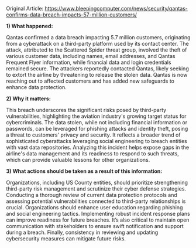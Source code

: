 Original Article: https://www.bleepingcomputer.com/news/security/qantas-confirms-data-breach-impacts-57-million-customers/

**1) What happened:**

Qantas confirmed a data breach impacting 5.7 million customers, originating from a cyberattack on a third-party platform used by its contact center. The attack, attributed to the Scattered Spider threat group, involved the theft of various customer data, including names, email addresses, and Qantas Frequent Flyer information, while financial data and login credentials remained secure. The attackers reportedly contacted Qantas, likely seeking to extort the airline by threatening to release the stolen data. Qantas is now reaching out to affected customers and has added new safeguards to enhance data protection.

**2) Why it matters:**

This breach underscores the significant risks posed by third-party vulnerabilities, highlighting the aviation industry's growing target status for cybercriminals. The data stolen, while not including financial information or passwords, can be leveraged for phishing attacks and identity theft, posing a threat to customers' privacy and security. It reflects a broader trend of sophisticated cyberattacks leveraging social engineering to breach entities with vast data repositories. Analyzing this incident helps expose gaps in the airline's data management and its readiness to respond to such threats, which can provide valuable lessons for other organizations.

**3) What actions should be taken as a result of this information:**

Organizations, including US County entities, should prioritize strengthening third-party risk management and scrutinize their cyber defense strategies. Conducting a thorough review of current data protection protocols and assessing potential vulnerabilities connected to third-party relationships is crucial. Organizations should enhance user education regarding phishing and social engineering tactics. Implementing robust incident response plans can improve readiness for future breaches. It’s also critical to maintain open communication with stakeholders to ensure swift notification and support during a breach. Finally, consistency in reviewing and updating cybersecurity measures can mitigate future risks.